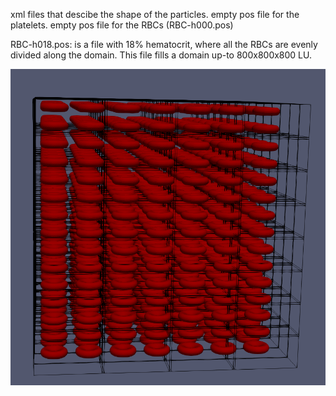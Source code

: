 xml files that descibe the shape of the particles.
empty pos file for the platelets.
empty pos file for the RBCs (RBC-h000.pos)

RBC-h018.pos: is a file with 18% hematocrit, where all the RBCs are evenly divided along the domain. This file fills a domain up-to 800x800x800 LU. 

![Cube-benchmark example](./Cube-example.png)
